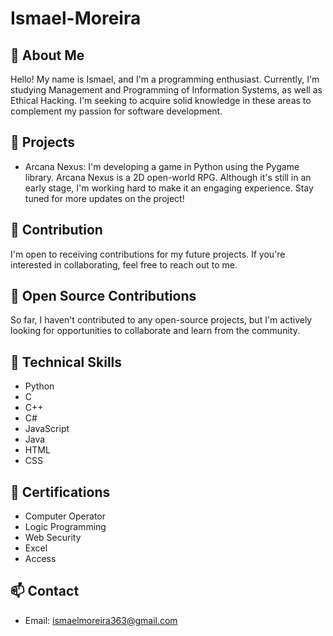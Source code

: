 # Ismael-Moreira

## 👋 About Me
Hello! My name is Ismael, and I'm a programming enthusiast. Currently, I'm studying Management and Programming of Information Systems, as well as Ethical Hacking. I'm seeking to acquire solid knowledge in these areas to complement my passion for software development.

## 🔭 Projects
- Arcana Nexus: I'm developing a game in Python using the Pygame library. Arcana Nexus is a 2D open-world RPG. Although it's still in an early stage, I'm working hard to make it an engaging experience. Stay tuned for more updates on the project!

## 👀 Contribution
I'm open to receiving contributions for my future projects. If you're interested in collaborating, feel free to reach out to me.

## 👀 Open Source Contributions
So far, I haven't contributed to any open-source projects, but I'm actively looking for opportunities to collaborate and learn from the community.

## 🌱 Technical Skills
- Python
- C
- C++
- C#
- JavaScript
- Java
- HTML
- CSS

## 🤔 Certifications
- Computer Operator
- Logic Programming
- Web Security
- Excel
- Access

## 📫 Contact
- Email: ismaelmoreira363@gmail.com
